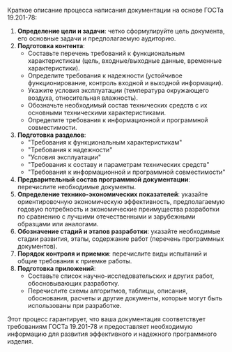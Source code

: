 Краткое описание процесса написания документации на основе ГОСТа 19.201-78:

1. **Определение цели и задачи**: четко сформулируйте цель документа, его основные задачи и предполагаемую
аудиторию.
2. **Подготовка контента**:
    * Составьте перечень требований к функциональным характеристикам (цель, входные/выходные данные, временные
характеристики).
    * Определите требования к надежности (устойчивое функционирование, контроль входной и выходной информации).
    * Укажите условия эксплуатации (температура окружающего воздуха, относительная влажность).
    * Обозначьте необходимый состав технических средств с их основными техническими характеристиками.
    * Определите требования к информационной и программной совместимости.
3. **Подготовка разделов**:
    * "Требования к функциональным характеристикам"
    * "Требования к надежности"
    * "Условия эксплуатации"
    * "Требования к составу и параметрам технических средств"
    * "Требования к информационной и программной совместимости"
4. **Предварительный состав программной документации**: перечислите необходимые документы.
5. **Определение технико-экономических показателей**: указайте ориентировочную экономическую эффективность,
предполагаемую годовую потребность и экономические преимущества разработки по сравнению с лучшими отечественными и
зарубежными образцами или аналогами.
6. **Обозначение стадий и этапов разработки**: указайте необходимые стадии развития, этапы, содержание работ
(перечень программных документов).
7. **Порядок контроля и приемки**: перечислите виды испытаний и общие требования к приемке работы.
8. **Подготовка приложений**:
    * Составьте список научно-исследовательских и других работ, обосновывающих разработку.
    * Перечислите схемы алгоритмов, таблицы, описания, обоснования, расчеты и другие документы, которые могут быть
использованы при разработке.

Этот процесс гарантирует, что ваша документация соответствует требованиям ГОСТа 19.201-78 и предоставляет
необходимую информацию для развития эффективного и надежного программного изделия.
